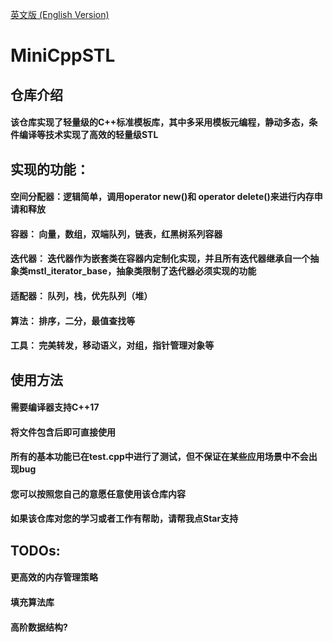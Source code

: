 [英文版 (English Version)](./README.md)
# MiniCppSTL  
  
  
## 仓库介绍  
#### 该仓库实现了轻量级的C++标准模板库，其中多采用模板元编程，静动多态，条件编译等技术实现了高效的轻量级STL  
  
## 实现的功能： 
#### 空间分配器：逻辑简单，调用operator new()和 operator delete()来进行内存申请和释放  
#### 容器：         向量，数组，双端队列，链表，红黑树系列容器  
#### 迭代器：      迭代器作为嵌套类在容器内定制化实现，并且所有迭代器继承自一个抽象类mstl_iterator_base，抽象类限制了迭代器必须实现的功能  
#### 适配器：     队列，栈，优先队列（堆）  
#### 算法：        排序，二分，最值查找等  
#### 工具：        完美转发，移动语义，对组，指针管理对象等  
  
  
## 使用方法  
#### 需要编译器支持C++17  
#### 将文件包含后即可直接使用  
#### 所有的基本功能已在test.cpp中进行了测试，但不保证在某些应用场景中不会出现bug  
#### 您可以按照您自己的意愿任意使用该仓库内容  
#### 如果该仓库对您的学习或者工作有帮助，请帮我点Star支持  


## TODOs:  
#### 更高效的内存管理策略  
#### 填充算法库  
#### 高阶数据结构?  